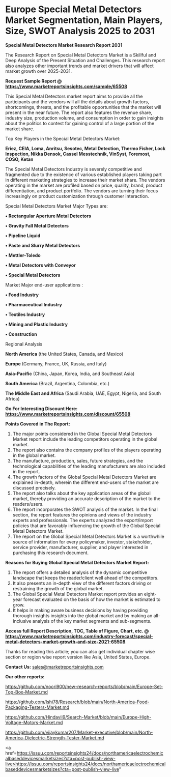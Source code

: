 # Europe Special Metal Detectors Market Segmentation, Main Players, Size, SWOT Analysis 2025 to 2031

<strong>Special Metal Detectors Market Research Report 2031</strong>

The Research Report on Special Metal Detectors Market is a Skillful and Deep Analysis of the Present Situation and Challenges. This research report also analyzes other important trends and market drivers that will affect market growth over 2025-2031.

<strong>Request Sample Report @ <a href=https://www.marketreportsinsights.com/sample/65508>https://www.marketreportsinsights.com/sample/65508</a></strong>

This Special Metal Detectors market report aims to provide all the participants and the vendors will all the details about growth factors, shortcomings, threats, and the profitable opportunities that the market will present in the near future. The report also features the revenue share, industry size, production volume, and consumption in order to gain insights about the politics to contest for gaining control of a large portion of the market share.

Top Key Players in the Special Metal Detectors Market:

<strong>Eriez, CEIA, Loma, Anritsu, Sesotec, Metal Detection, Thermo Fisher, Lock Inspection, Nikka Densok, Cassel Messtechnik, VinSyst, Foremost, COSO, Ketan</strong>

The Special Metal Detectors Industry is severely competitive and fragmented due to the existence of various established players taking part in different marketing strategies to increase their market share. The vendors operating in the market are profiled based on price, quality, brand, product differentiation, and product portfolio. The vendors are turning their focus increasingly on product customization through customer interaction.

Special Metal Detectors Market Major Types are:

<strong>• Rectangular Aperture Metal Detectors

• Gravity Fall Metal Detectors

• Pipeline Liquid

• Paste and Slurry Metal Detectors

• Mettler-Toledo

• Metal Detectors with Conveyor

• Special Metal Detectors</strong>

Market Major end-user applications :

<strong>• Food Industry

• Pharmaceutical Industry

• Textiles Industry

• Mining and Plastic Industry

• Construction</strong>

Regional Analysis

</u><strong><b>North America</b></strong> (the United States, Canada, and Mexico)

<strong><b>Europe </b></strong>(Germany, France, UK, Russia, and Italy)

<strong><b>Asia-Pacific</b></strong> (China, Japan, Korea, India, and Southeast Asia)

<strong><b>South America</b></strong> (Brazil, Argentina, Colombia, etc.)

<strong><b>The Middle East and Africa</b></strong> (Saudi Arabia, UAE, Egypt, Nigeria, and South Africa)

<strong>Go For Interesting Discount Here: <a href=https://www.marketreportsinsights.com/discount/65508>https://www.marketreportsinsights.com/discount/65508</a></strong>

<strong>Points Covered in The Report:</strong>
<ol>
  <li>The major points considered in the Global Special Metal Detectors Market report include the leading competitors operating in the global market.</li>
  <li>The report also contains the company profiles of the players operating in the global market.</li>
  <li>The manufacture, production, sales, future strategies, and the technological capabilities of the leading manufacturers are also included in the report.</li>
  <li>The growth factors of the Global Special Metal Detectors Market are explained in-depth, wherein the different end-users of the market are discussed precisely.</li>
  <li>The report also talks about the key application areas of the global market, thereby providing an accurate description of the market to the readers/users.</li>
  <li>The report incorporates the SWOT analysis of the market. In the final section, the report features the opinions and views of the industry experts and professionals. The experts analyzed the export/import policies that are favorably influencing the growth of the Global Special Metal Detectors Market.</li>
  <li>The report on the Global Special Metal Detectors Market is a worthwhile source of information for every policymaker, investor, stakeholder, service provider, manufacturer, supplier, and player interested in purchasing this research document.</li>
</ol>
<strong>Reasons for Buying Global Special Metal Detectors Market Report:</strong>

<ol>
  <li>The report offers a detailed analysis of the dynamic competitive landscape that keeps the reader/client well ahead of the competitors.</li>
  <li>It also presents an in-depth view of the different factors driving or restraining the growth of the global market.</li>
  <li>The Global Special Metal Detectors Market report provides an eight-year forecast evaluated on the basis of how the market is estimated to grow.</li>
  <li>It helps in making aware business decisions by having providing thorough insights insights into the global market and by making an all-inclusive analysis of the key market segments and sub-segments.</li>
</ol>
<strong>Access full Report Description, TOC, Table of Figure, Chart, etc. @ <a href=https://www.marketreportsinsights.com/industry-forecast/special-metal-detectors-market-growth-and-size-2021-65508>https://www.marketreportsinsights.com/industry-forecast/special-metal-detectors-market-growth-and-size-2021-65508</a></strong>


Thanks for reading this article; you can also get individual chapter wise section or region wise report version like Asia, United States, Europe.

<strong>Contact Us:</strong>
sales@marketreportsinsights.com

<strong>Our other reports:</strong>

<a href=https://github.com/noori900/new-research-reports/blob/main/Europe-Set-Top-Box-Market.md>https://github.com/noori900/new-research-reports/blob/main/Europe-Set-Top-Box-Market.md</a>

<a href=https://github.com/Ishi78/Research/blob/main/North-America-Food-Packaging-Testers-Market.md>https://github.com/Ishi78/Research/blob/main/North-America-Food-Packaging-Testers-Market.md</a>

<a href=https://github.com/Hindavii9/Search-Market/blob/main/Europe-High-Voltage-Motors-Market.md>https://github.com/Hindavii9/Search-Market/blob/main/Europe-High-Voltage-Motors-Market.md</a>

<a href=https://github.com/vijaykumar207/Market-executive/blob/main/North-America-Dielectric-Strength-Tester-Market.md>https://github.com/vijaykumar207/Market-executive/blob/main/North-America-Dielectric-Strength-Tester-Market.md</a>

<a href=https://issuu.com/reportsinsights24/docs/northamericaelectrochemicalbaseddevicesmarketsizes?cta=post-publish-view-live>https://issuu.com/reportsinsights24/docs/northamericaelectrochemicalbaseddevicesmarketsizes?cta=post-publish-view-live</a>"

